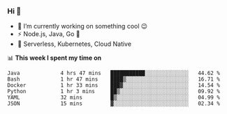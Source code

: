 ### Hi 👋

<!--
**nodejh/nodejh** is a ✨ _special_ ✨ repository because its `README.md` (this file) appears on your GitHub profile.

Here are some ideas to get you started:

- 🔭 I’m currently working on ...
- 🌱 I’m currently learning ...
- 👯 I’m looking to collaborate on ...
- 🤔 I’m looking for help with ...
- 💬 Ask me about ...
- 📫 How to reach me: ...
- 😄 Pronouns: ...
- ⚡ Fun fact: ...
-->

- 🔭 I’m currently working on something cool :wink:
- ⚡ Node.js, Java, Go :thought_balloon:
- 🤖 Serverless, Kubernetes, Cloud Native

📊 **This week I spent my time on**

<!--START_SECTION:waka-->

```text
Java             4 hrs 47 mins   ███████████░░░░░░░░░░░░░░   44.62 %
Bash             1 hr 47 mins    ████▒░░░░░░░░░░░░░░░░░░░░   16.71 %
Docker           1 hr 33 mins    ███▓░░░░░░░░░░░░░░░░░░░░░   14.54 %
Python           1 hr 3 mins     ██▒░░░░░░░░░░░░░░░░░░░░░░   09.92 %
YAML             32 mins         █▒░░░░░░░░░░░░░░░░░░░░░░░   04.99 %
JSON             15 mins         ▓░░░░░░░░░░░░░░░░░░░░░░░░   02.34 %
```

<!--END_SECTION:waka-->


<!--
:traffic_light: **Visitors**

![visitors](https://visitor-badge.glitch.me/badge?page_id=nodejh.nodejh)
-->
